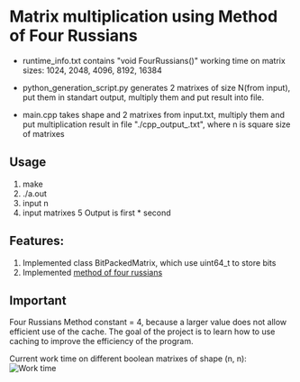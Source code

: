 # Matrix multiplication using Method of Four Russians

- runtime_info.txt contains "void FourRussians()" working time on matrix sizes: 1024, 2048, 4096, 8192, 16384

- python_generation_script.py generates 2 matrixes of size N(from input), put them in standart output, multiply them and put result into file.

- main.cpp takes shape and 2 matrixes from input.txt, multiply them and put multiplication result in file "./cpp_output_<n>.txt", where n is square size of matrixes

## Usage

1. make
2. ./a.out
3. input n
4. input matrixes
5 Output is first * second


## Features:

1. Implemented class BitPackedMatrix, which use uint64_t to store bits
2. Implemented [method of four russians](https://louridas.github.io/rwa/assignments/four-russians/)


## Important
Four Russians Method constant = 4, because a larger value does not allow efficient use of the cache.
The goal of the project is to learn how to use caching to improve the efficiency of the program.

Current work time on different boolean matrixes of shape (n, n): <br />
![Work time](https://raw.githubusercontent.com/3Jlou4eJluk/projects/main/four_russians_method/runtime_info.png)
